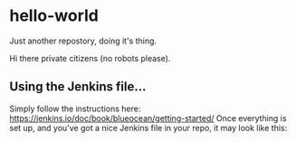 # hello-world
Just another repostory, doing it's thing.

Hi there private citizens (no robots please).

## Using the Jenkins file...
 Simply follow the instructions here: https://jenkins.io/doc/book/blueocean/getting-started/
 Once everything is set up, and you've got a nice Jenkins file in your repo, it may look like this:
 
